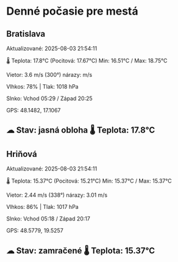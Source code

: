 ﻿# Denné počasie pre mestá

## Bratislava
Aktualizované: 2025-08-03 21:54:11

🌡️ Teplota: 17.8°C 
(Pocitová: 17.67°C)
Min: 16.51°C / Max: 18.75°C

Vietor: 3.6 m/s    (300°) 
nárazy:  m/s

Vlhkos: 78% | Tlak: 1018 hPa

Slnko: Vchod 05:29 / Západ 20:25

GPS: 48.1482, 17.1067

☁ Stav: jasná obloha        🌡️ Teplota: 17.8°C
---

## Hriňová
Aktualizované: 2025-08-03 21:54:11

🌡️ Teplota: 15.37°C 
(Pocitová: 15.21°C)
Min: 15.37°C / Max: 15.37°C

Vietor: 2.44 m/s (338°)
nárazy: 3.01 m/s

Vlhkos: 86% | Tlak: 1017 hPa

Slnko: Vchod 05:18 / Západ 20:17

GPS: 48.5779, 19.5257

☁ Stav: zamračené        🌡️ Teplota: 15.37°C
---
